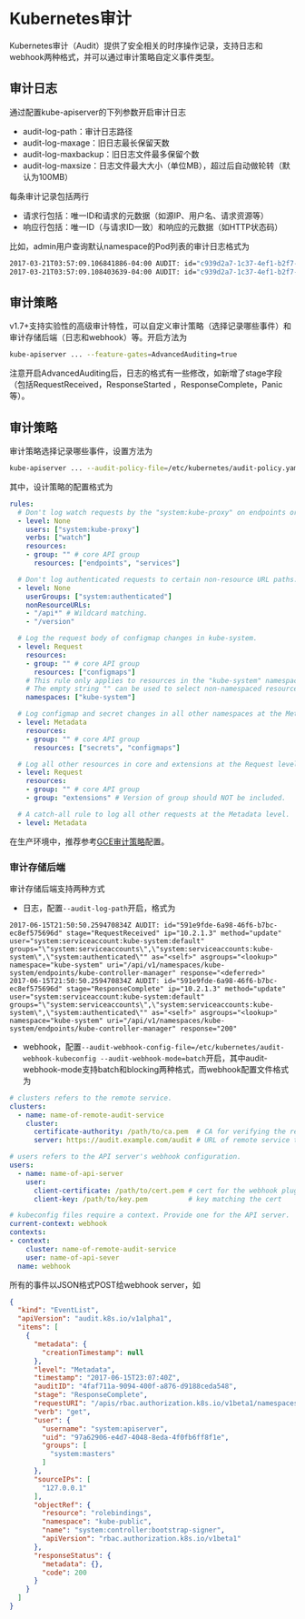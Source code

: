 # Kubernetes审计

Kubernetes审计（Audit）提供了安全相关的时序操作记录，支持日志和webhook两种格式，并可以通过审计策略自定义事件类型。

## 审计日志

通过配置kube-apiserver的下列参数开启审计日志

- audit-log-path：审计日志路径
- audit-log-maxage：旧日志最长保留天数
- audit-log-maxbackup：旧日志文件最多保留个数
- audit-log-maxsize：日志文件最大大小（单位MB），超过后自动做轮转（默认为100MB）

每条审计记录包括两行

- 请求行包括：唯一ID和请求的元数据（如源IP、用户名、请求资源等）
- 响应行包括：唯一ID（与请求ID一致）和响应的元数据（如HTTP状态码）

比如，admin用户查询默认namespace的Pod列表的审计日志格式为

```sh
2017-03-21T03:57:09.106841886-04:00 AUDIT: id="c939d2a7-1c37-4ef1-b2f7-4ba9b1e43b53" ip="127.0.0.1" method="GET" user="admin" groups="\"system:masters\",\"system:authenticated\"" as="<self>" asgroups="<lookup>" namespace="default" uri="/api/v1/namespaces/default/pods"
2017-03-21T03:57:09.108403639-04:00 AUDIT: id="c939d2a7-1c37-4ef1-b2f7-4ba9b1e43b53" response="200"
```

## 审计策略

v1.7+支持实验性的高级审计特性，可以自定义审计策略（选择记录哪些事件）和审计存储后端（日志和webhook）等。开启方法为

```sh
kube-apiserver ... --feature-gates=AdvancedAuditing=true
```

注意开启AdvancedAuditing后，日志的格式有一些修改，如新增了stage字段（包括RequestReceived，ResponseStarted ，ResponseComplete，Panic等）。

## 审计策略

审计策略选择记录哪些事件，设置方法为

```sh
kube-apiserver ... --audit-policy-file=/etc/kubernetes/audit-policy.yaml
```

其中，设计策略的配置格式为

```yaml
rules:
  # Don't log watch requests by the "system:kube-proxy" on endpoints or services
  - level: None
    users: ["system:kube-proxy"]
    verbs: ["watch"]
    resources:
    - group: "" # core API group
      resources: ["endpoints", "services"]

  # Don't log authenticated requests to certain non-resource URL paths.
  - level: None
    userGroups: ["system:authenticated"]
    nonResourceURLs:
    - "/api*" # Wildcard matching.
    - "/version"

  # Log the request body of configmap changes in kube-system.
  - level: Request
    resources:
    - group: "" # core API group
      resources: ["configmaps"]
    # This rule only applies to resources in the "kube-system" namespace.
    # The empty string "" can be used to select non-namespaced resources.
    namespaces: ["kube-system"]

  # Log configmap and secret changes in all other namespaces at the Metadata level.
  - level: Metadata
    resources:
    - group: "" # core API group
      resources: ["secrets", "configmaps"]

  # Log all other resources in core and extensions at the Request level.
  - level: Request
    resources:
    - group: "" # core API group
    - group: "extensions" # Version of group should NOT be included.

  # A catch-all rule to log all other requests at the Metadata level.
  - level: Metadata
```

在生产环境中，推荐参考[GCE审计策略](https://github.com/kubernetes/kubernetes/blob/v1.7.0/cluster/gce/gci/configure-helper.sh#L490)配置。

### 审计存储后端

审计存储后端支持两种方式

- 日志，配置`--audit-log-path`开启，格式为

```
2017-06-15T21:50:50.259470834Z AUDIT: id="591e9fde-6a98-46f6-b7bc-ec8ef575696d" stage="RequestReceived" ip="10.2.1.3" method="update" user="system:serviceaccount:kube-system:default" groups="\"system:serviceaccounts\",\"system:serviceaccounts:kube-system\",\"system:authenticated\"" as="<self>" asgroups="<lookup>" namespace="kube-system" uri="/api/v1/namespaces/kube-system/endpoints/kube-controller-manager" response="<deferred>"
2017-06-15T21:50:50.259470834Z AUDIT: id="591e9fde-6a98-46f6-b7bc-ec8ef575696d" stage="ResponseComplete" ip="10.2.1.3" method="update" user="system:serviceaccount:kube-system:default" groups="\"system:serviceaccounts\",\"system:serviceaccounts:kube-system\",\"system:authenticated\"" as="<self>" asgroups="<lookup>" namespace="kube-system" uri="/api/v1/namespaces/kube-system/endpoints/kube-controller-manager" response="200"
```

- webhook，配置`--audit-webhook-config-file=/etc/kubernetes/audit-webhook-kubeconfig --audit-webhook-mode=batch`开启，其中audit-webhook-mode支持batch和blocking两种格式，而webhook配置文件格式为

```yaml
# clusters refers to the remote service.
clusters:
  - name: name-of-remote-audit-service
    cluster:
      certificate-authority: /path/to/ca.pem  # CA for verifying the remote service.
      server: https://audit.example.com/audit # URL of remote service to query. Must use 'https'.

# users refers to the API server's webhook configuration.
users:
  - name: name-of-api-server
    user:
      client-certificate: /path/to/cert.pem # cert for the webhook plugin to use
      client-key: /path/to/key.pem          # key matching the cert

# kubeconfig files require a context. Provide one for the API server.
current-context: webhook
contexts:
- context:
    cluster: name-of-remote-audit-service
    user: name-of-api-sever
  name: webhook
```

所有的事件以JSON格式POST给webhook server，如

```json
{
  "kind": "EventList",
  "apiVersion": "audit.k8s.io/v1alpha1",
  "items": [
    {
      "metadata": {
        "creationTimestamp": null
      },
      "level": "Metadata",
      "timestamp": "2017-06-15T23:07:40Z",
      "auditID": "4faf711a-9094-400f-a876-d9188ceda548",
      "stage": "ResponseComplete",
      "requestURI": "/apis/rbac.authorization.k8s.io/v1beta1/namespaces/kube-public/rolebindings/system:controller:bootstrap-signer",
      "verb": "get",
      "user": {
        "username": "system:apiserver",
        "uid": "97a62906-e4d7-4048-8eda-4f0fb6ff8f1e",
        "groups": [
          "system:masters"
        ]
      },
      "sourceIPs": [
        "127.0.0.1"
      ],
      "objectRef": {
        "resource": "rolebindings",
        "namespace": "kube-public",
        "name": "system:controller:bootstrap-signer",
        "apiVersion": "rbac.authorization.k8s.io/v1beta1"
      },
      "responseStatus": {
        "metadata": {},
        "code": 200
      }
    }
  ]
}
```
